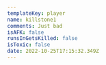 ```yaml
---
templateKey: player
name: killstone1
comments: Just bad
isAFK: false
runsInGetsKilled: false
isToxic: false
date: 2022-10-25T17:15:32.349Z
---
```

